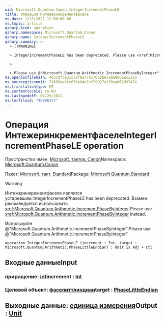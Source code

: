 ```yaml
---
uid: Microsoft.Quantum.Canon.IntegerIncrementPhaseLE
title: Операция Интежеринкрементфаселе
ms.date: 1/23/2021 12:00:00 AM
ms.topic: article
qsharp.kind: operation
qsharp.namespace: Microsoft.Quantum.Canon
qsharp.name: IntegerIncrementPhaseLE
qsharp.summary: >-
  > [!WARNING]

  > IntegerIncrementPhaseLE has been deprecated. Please use <xref:Microsoft.Quantum.Arithmetic.IncrementPhaseByInteger> instead.

  >

  > Please use @"Microsoft.Quantum.Arithmetic.IncrementPhaseByInteger".
ms.openlocfilehash: 4b3cdfce31c72f8a77bc76b2becaab8661ac2155
ms.sourcegitcommit: 71605ea9cc630e84e7ef29027e1f0ea06299747e
ms.translationtype: MT
ms.contentlocale: ru-RU
ms.lasthandoff: 01/26/2021
ms.locfileid: "98840357"
---
```

# <a name="integerincrementphasele-operation"></a><span data-ttu-id="678eb-102">Операция Интежеринкрементфаселе</span><span class="sxs-lookup"><span data-stu-id="678eb-102">IntegerIncrementPhaseLE operation</span></span>

<span data-ttu-id="678eb-103">Пространство имен: [Microsoft. тактов. Canon](xref:Microsoft.Quantum.Canon)</span><span class="sxs-lookup"><span data-stu-id="678eb-103">Namespace: [Microsoft.Quantum.Canon](xref:Microsoft.Quantum.Canon)</span></span>

<span data-ttu-id="678eb-104">Пакет: [Microsoft. такт. Standard](https://nuget.org/packages/Microsoft.Quantum.Standard)</span><span class="sxs-lookup"><span data-stu-id="678eb-104">Package: [Microsoft.Quantum.Standard](https://nuget.org/packages/Microsoft.Quantum.Standard)</span></span>


> [!WARNING]
> <span data-ttu-id="678eb-105">Интежеринкрементфаселе является устаревшим.</span><span class="sxs-lookup"><span data-stu-id="678eb-105">IntegerIncrementPhaseLE has been deprecated.</span></span> <span data-ttu-id="678eb-106">Взамен рекомендуется использовать <xref:Microsoft.Quantum.Arithmetic.IncrementPhaseByInteger>.</span><span class="sxs-lookup"><span data-stu-id="678eb-106">Please use <xref:Microsoft.Quantum.Arithmetic.IncrementPhaseByInteger> instead.</span></span>
>
> <span data-ttu-id="678eb-107">Используйте @"Microsoft.Quantum.Arithmetic.IncrementPhaseByInteger".</span><span class="sxs-lookup"><span data-stu-id="678eb-107">Please use @"Microsoft.Quantum.Arithmetic.IncrementPhaseByInteger".</span></span>



```qsharp
operation IntegerIncrementPhaseLE (increment : Int, target : Microsoft.Quantum.Arithmetic.PhaseLittleEndian) : Unit is Adj + Ctl
```


## <a name="input"></a><span data-ttu-id="678eb-108">Входные данные</span><span class="sxs-lookup"><span data-stu-id="678eb-108">Input</span></span>

### <a name="increment--int"></a><span data-ttu-id="678eb-109">приращение: [int](xref:microsoft.quantum.lang-ref.int)</span><span class="sxs-lookup"><span data-stu-id="678eb-109">increment : [Int](xref:microsoft.quantum.lang-ref.int)</span></span>




### <a name="target--phaselittleendian"></a><span data-ttu-id="678eb-110">Целевой объект: [фаселиттлиндиан](xref:Microsoft.Quantum.Arithmetic.PhaseLittleEndian)</span><span class="sxs-lookup"><span data-stu-id="678eb-110">target : [PhaseLittleEndian](xref:Microsoft.Quantum.Arithmetic.PhaseLittleEndian)</span></span>





## <a name="output--unit"></a><span data-ttu-id="678eb-111">Выходные данные: [единица измерения](xref:microsoft.quantum.lang-ref.unit)</span><span class="sxs-lookup"><span data-stu-id="678eb-111">Output : [Unit](xref:microsoft.quantum.lang-ref.unit)</span></span>

